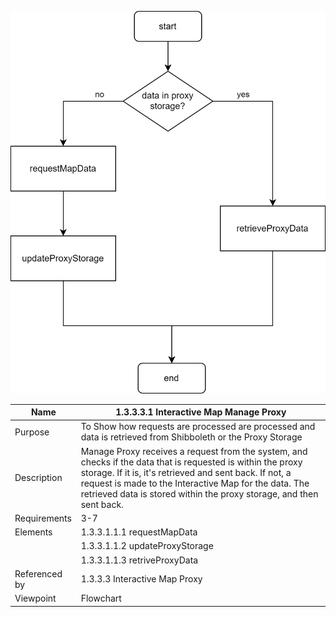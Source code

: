 ![1.3 Storage](TeamOneFiles/1.3.3.3.1%20Manage%20Proxy.svg)

| Name | 1.3.3.3.1 Interactive Map Manage Proxy|
| ----------- | ----------- |
| Purpose | To Show how requests are processed are processed and data is retrieved from Shibboleth or the Proxy Storage  |
| Description | Manage Proxy receives a request from the system, and checks if the data that is requested is within the proxy storage. If it is, it's retrieved and sent back. If not, a request is made to the Interactive Map for the data. The retrieved data is stored within the proxy storage, and then sent back. |
| Requirements | 3-7 |
| Elements | 1.3.3.1.1.1 requestMapData |
|          | 1.3.3.1.1.2 updateProxyStorage |
|          | 1.3.3.1.1.3 retriveProxyData |
| Referenced by | 1.3.3.3 Interactive Map Proxy |
| Viewpoint | Flowchart |

